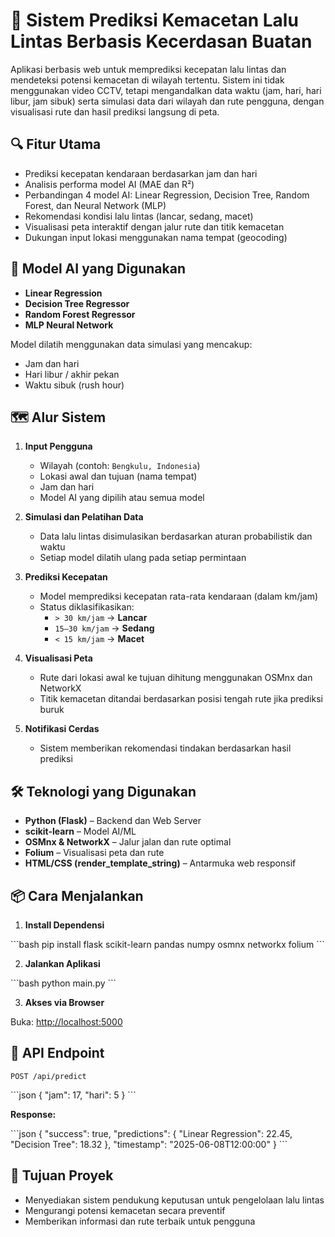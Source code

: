 # 🚦 Sistem Prediksi Kemacetan Lalu Lintas Berbasis Kecerdasan Buatan

Aplikasi berbasis web untuk memprediksi kecepatan lalu lintas dan mendeteksi potensi kemacetan di wilayah tertentu. Sistem ini tidak menggunakan video CCTV, tetapi mengandalkan data waktu (jam, hari, hari libur, jam sibuk) serta simulasi data dari wilayah dan rute pengguna, dengan visualisasi rute dan hasil prediksi langsung di peta.

## 🔍 Fitur Utama

- Prediksi kecepatan kendaraan berdasarkan jam dan hari
- Analisis performa model AI (MAE dan R²)
- Perbandingan 4 model AI: Linear Regression, Decision Tree, Random Forest, dan Neural Network (MLP)
- Rekomendasi kondisi lalu lintas (lancar, sedang, macet)
- Visualisasi peta interaktif dengan jalur rute dan titik kemacetan
- Dukungan input lokasi menggunakan nama tempat (geocoding)

## 🧠 Model AI yang Digunakan

- **Linear Regression**
- **Decision Tree Regressor**
- **Random Forest Regressor**
- **MLP Neural Network**

Model dilatih menggunakan data simulasi yang mencakup:
- Jam dan hari
- Hari libur / akhir pekan
- Waktu sibuk (rush hour)

## 🗺️ Alur Sistem

1. **Input Pengguna**
   - Wilayah (contoh: `Bengkulu, Indonesia`)
   - Lokasi awal dan tujuan (nama tempat)
   - Jam dan hari
   - Model AI yang dipilih atau semua model

2. **Simulasi dan Pelatihan Data**
   - Data lalu lintas disimulasikan berdasarkan aturan probabilistik dan waktu
   - Setiap model dilatih ulang pada setiap permintaan

3. **Prediksi Kecepatan**
   - Model memprediksi kecepatan rata-rata kendaraan (dalam km/jam)
   - Status diklasifikasikan:
     - `> 30 km/jam` → **Lancar**
     - `15–30 km/jam` → **Sedang**
     - `< 15 km/jam` → **Macet**

4. **Visualisasi Peta**
   - Rute dari lokasi awal ke tujuan dihitung menggunakan OSMnx dan NetworkX
   - Titik kemacetan ditandai berdasarkan posisi tengah rute jika prediksi buruk

5. **Notifikasi Cerdas**
   - Sistem memberikan rekomendasi tindakan berdasarkan hasil prediksi

## 🛠️ Teknologi yang Digunakan

- **Python (Flask)** – Backend dan Web Server
- **scikit-learn** – Model AI/ML
- **OSMnx & NetworkX** – Jalur jalan dan rute optimal
- **Folium** – Visualisasi peta dan rute
- **HTML/CSS (render_template_string)** – Antarmuka web responsif

## 📦 Cara Menjalankan

1. **Install Dependensi**

\`\`\`bash
pip install flask scikit-learn pandas numpy osmnx networkx folium
\`\`\`

2. **Jalankan Aplikasi**

\`\`\`bash
python main.py
\`\`\`

3. **Akses via Browser**

Buka: [http://localhost:5000](http://localhost:5000)

## 📱 API Endpoint

`POST /api/predict`

\`\`\`json
{
  "jam": 17,
  "hari": 5
}
\`\`\`

**Response:**

\`\`\`json
{
  "success": true,
  "predictions": {
    "Linear Regression": 22.45,
    "Decision Tree": 18.32
  },
  "timestamp": "2025-06-08T12:00:00"
}
\`\`\`

## 🎯 Tujuan Proyek

- Menyediakan sistem pendukung keputusan untuk pengelolaan lalu lintas
- Mengurangi potensi kemacetan secara preventif
- Memberikan informasi dan rute terbaik untuk pengguna
